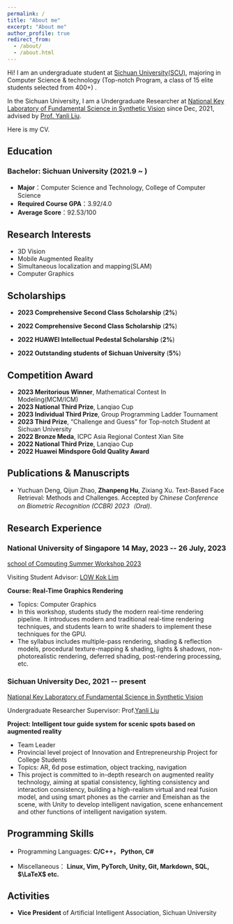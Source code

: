 ```yaml
---
permalink: /
title: "About me"
excerpt: "About me"
author_profile: true
redirect_from: 
  - /about/
  - /about.html
---
```


Hi! I am an undergraduate student at [Sichuan University(SCU)](https://www.scu.edu.cn/), majoring in Computer Science & technology (Top-notch Program, a class of 15 elite students selected from 400+) . 

In the Sichuan University, I am a Undergraduate Researcher at [National Key Laboratory of Fundamental Science in Synthetic Vision](http://vs.scu.edu.cn/index.htm) since Dec, 2021, advised by [Prof. Yanli Liu](http://vs.scu.edu.cn/info/1062/1357.htm). 

Here is my CV.

## Education

### Bachelor: Sichuan University (2021.9 ~ )

- **Major**：Computer Science and Technology, College of Computer Science
- **Required Course GPA**：3.92/4.0
- **Average Score**：92.53/100



## Research Interests

- 3D Vision
- Mobile Augmented Reality
- Simultaneous localization and mapping(SLAM)
- Computer Graphics



## Scholarships

- **2023  Comprehensive Second Class Scholarship** (**2%**)

- **2022  Comprehensive Second Class Scholarship** (**2%**)

- **2022  HUAWEI Intellectual Pedestal Scholarship** (**2%**)

- **2022  Outstanding students of Sichuan University** (**5%**)

  

## Competition Award

- **2023  Meritorious Winner**, Mathematical Contest In Modeling(MCM/ICM)
- **2023  National Third Prize**, Lanqiao Cup
- **2023  Individual Third Prize**, Group Programming Ladder Tournament
- **2023  Third Prize**,  “Challenge and Guess” for Top-notch Student at Sichuan University
- **2022  Bronze Meda**, ICPC Asia Regional Contest Xian Site
- **2022  National Third Prize**, Lanqiao Cup
- **2022  Huawei Mindspore Gold Quality Award**



## Publications & Manuscripts

- Yuchuan Deng, Qijun Zhao, **Zhanpeng Hu**, Zixiang Xu. Text-Based Face Retrieval: Methods and Challenges. Accepted by *Chinese Conference on Biometric Recognition (CCBR) 2023（Oral)*.



## Research Experience

### National University of Singapore                  14 May, 2023 -- 26 July, 2023

[school of Computing Summer Workshop 2023](https://sws.comp.nus.edu.sg/Home.html)

Visiting Student                                                                                                                                   Advisor: [LOW Kok Lim](https://www.comp.nus.edu.sg/cs/people/lowkl/)

**Course: Real-Time Graphics Rendering**

- Topics: Computer Graphics
- In this workshop, students study the modern real-time rendering pipeline. It introduces modern and traditional real-time rendering techniques, and students learn to write shaders to implement these techniques for the GPU.
- The syllabus includes multiple-pass rendering, shading & reflection models, procedural texture-mapping & shading, lights & shadows, non-photorealistic rendering, deferred shading, post-rendering processing, etc. 



### Sichuan University                                                           Dec, 2021 -- present 

[National Key Laboratory of Fundamental Science in Synthetic Vision](http://vs.scu.edu.cn/index.htm)

Undergraduate Researcher                                                                                                          Supervisor: Prof.[Yanli Liu](http://vs.scu.edu.cn/info/1062/1357.htm)

**Project: Intelligent tour guide system for scenic spots based on augmented reality**

- Team Leader
- Provincial level project of Innovation and Entrepreneurship Project for College Students
- Topics: AR, 6d pose estimation, object tracking, navigation
- This project is committed to in-depth research on augmented reality technology, aiming at spatial consistency, lighting consistency and interaction consistency, building a high-realism virtual and real fusion model, and using smart phones as the carrier and Emeishan as the scene, with Unity to develop intelligent navigation, scene enhancement and other functions of intelligent navigation system.



## Programming Skills

- Programming Languages: **C/C++， Python,  C\#**

- Miscellaneous： **Linux, Vim, PyTorch, Unity, Git, Markdown, SQL, $\LaTeX$ etc.**



## Activities

- **Vice President** of Artificial Intelligent Association, Sichuan University
